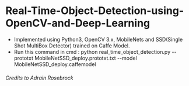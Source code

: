 # Real-Time-Object-Detection-using-OpenCV-and-Deep-Learning
- Implemented using Python3, OpenCV 3.x, MobileNets and SSD(Single Shot MultiBox Detector) trained on Caffe Model. 
- Run this command in cmd : python real_time_object_detection.py --prototxt MobileNetSSD_deploy.prototxt.txt --model MobileNetSSD_deploy.caffemodel

###### Credits to Adrain Rosebrock
